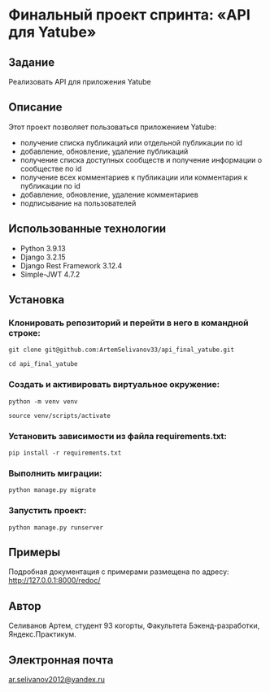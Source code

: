 # Финальный проект спринта: «API для Yatube»
## Задание
Реализовать API для приложения Yatube

## Описание
Этот проект позволяет пользоваться приложением Yatube:

* получение списка публикаций или отдельной публикации по id
* добавление, обновление, удаление публикаций
* получение списка доступных сообществ и получение информации о сообществе по id
* получение всех комментариев к публикации или комментария к публикации по id
* добавление, обновление, удаление комментариев
* подписывание на пользователей
## Использованные технологии
* Python 3.9.13
* Django 3.2.15
* Django Rest Framework 3.12.4
* Simple-JWT 4.7.2
## Установка
### Клонировать репозиторий и перейти в него в командной строке:
```
git clone git@github.com:ArtemSelivanov33/api_final_yatube.git

cd api_final_yatube
```
### Cоздать и активировать виртуальное окружение:
```
python -m venv venv

source venv/scripts/activate
```
### Установить зависимости из файла requirements.txt:
```
pip install -r requirements.txt
```
### Выполнить миграции:
```
python manage.py migrate
```
### Запустить проект:
```
python manage.py runserver
```
## Примеры
Подробная документация с примерами размещена по адресу: http://127.0.0.1:8000/redoc/

## Автор
Селиванов Артем, студент 93 когорты, Факультета Бэкенд-разработки, Яндекс.Практикум.

## Электронная почта
ar.selivanov2012@yandex.ru
